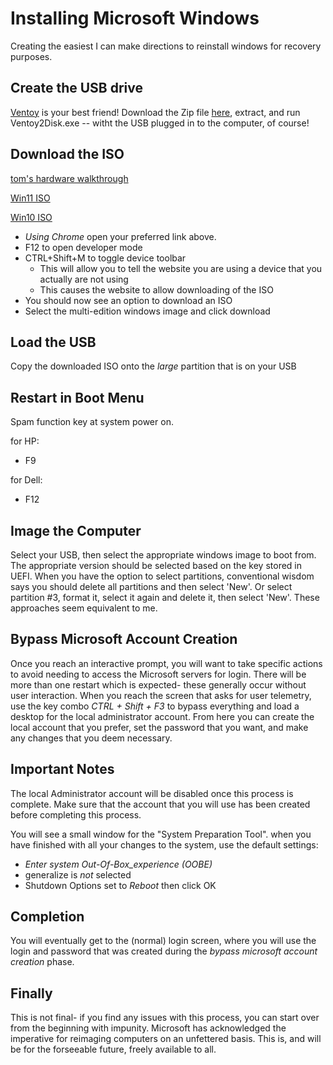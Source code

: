 
# Installing Microsoft Windows
Creating the easiest I can make directions to reinstall windows for recovery purposes.

## Create the USB drive
[Ventoy](https://github.com/ventoy/Ventoy) is your best friend!
Download the Zip file [here](https://sourceforge.net/projects/ventoy/files/v1.0.99/ventoy-1.0.99-windows.zip/download), extract, and run Ventoy2Disk.exe -- witht the USB plugged in to the computer, of course!

## Download the ISO
[tom's hardware walkthrough](https://www.tomshardware.com/how-to/clean-install-windows-11)

[Win11 ISO](https://www.microsoft.com/software-download/windows11)

[Win10 ISO](https://www.microsoft.com/en-us/software-download/windows10ISO)

- *Using Chrome* open your preferred link above.
- F12 to open developer mode
- CTRL+Shift+M to toggle device toolbar
  - This will allow you to tell the website you are using a device that you actually are not using
  - This causes the website to allow downloading of the ISO
- You should now see an option to download an ISO
- Select the multi-edition windows image and click download

## Load the USB

Copy the downloaded ISO onto the *large* partition that is on your USB

## Restart in Boot Menu
Spam function key at system power on.

for HP:
  - F9

for Dell:
  - F12

## Image the Computer

Select your USB, then select the appropriate windows image to boot from. The appropriate version should be selected based on the key stored in UEFI. When you have the option to select partitions, conventional wisdom says you should delete all partitions and then select 'New'. Or select partition #3, format it, select it again and delete it, then select 'New'. These approaches seem equivalent to me.

## Bypass Microsoft Account Creation

Once you reach an interactive prompt, you will want to take specific actions to avoid needing to access the Microsoft servers for login. There will be more than one restart which is expected- these generally occur without user interaction. When you reach the screen that asks for user telemetry, use the key combo *CTRL + Shift + F3* to bypass everything and load a desktop for the local administrator account. From here you can create the local account that you prefer, set the password that you want, and make any changes that you deem necessary.

## Important Notes

The local Administrator account will be disabled once this process is complete. Make sure that the account that you will use has been created before completing this process.

You will see a small window for the "System Preparation Tool". when you have finished with all your changes to the system, use the default settings:
- *Enter system Out-Of-Box_experience (OOBE)*
- generalize is *not* selected
- Shutdown Options set to *Reboot*
then click OK

## Completion

You will eventually get to the (normal) login screen, where you will use the login and password that was created during the *bypass microsoft account creation* phase.

## Finally

This is not final- if you find any issues with this process, you can start over from the beginning with impunity. Microsoft has acknowledged the imperative for reimaging computers on an unfettered basis. This is, and will be for the forseeable future, freely available to all.
